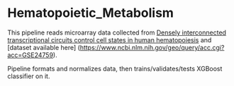 # Hematopoietic_Metabolism
This pipeline reads microarray data collected from [Densely interconnected transcriptional circuits control cell states in human hematopoiesis](https://www.ncbi.nlm.nih.gov/pmc/articles/PMC3049864/) and [dataset available here] (https://www.ncbi.nlm.nih.gov/geo/query/acc.cgi?acc=GSE24759).

Pipeline formats and normalizes data, then trains/validates/tests XGBoost classifier on it.
